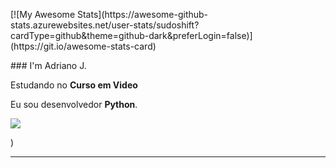 <p>[![My Awesome Stats](https://awesome-github-stats.azurewebsites.net/user-stats/sudoshift?cardType=github&theme=github-dark&preferLogin=false)](https://git.io/awesome-stats-card)</p>
### I'm Adriano J.



<p>

Estudando no **Curso em Video**<br/>

Eu sou desenvolvedor **Python**.
<p align="left">
  <a href="#" alt="Instagram">
  <img src="https://img.shields.io/badge/-Instagram-DF0174?style=flat-square&labelColor=DF0174&logo=instagram&logoColor=white&link=instagram.com/addrianojr"/></a>
</p>  
)
</p>
<hr>